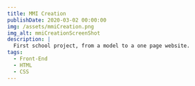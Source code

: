 ```yaml
---
title: MMI Creation
publishDate: 2020-03-02 00:00:00
img: /assets/mmiCreation.png
img_alt: mmiCreationScreenShot
description: |
  First school project, from a model to a one page website.
tags:
  - Front-End
  - HTML
  - CSS
---
```


<!-- ## Level-two heading

> Tell me and I forget. Teach me and I remember. Involve me and I learn.

Lorem ipsum dolor sit amet, <a href="https://astro.build/">Astro</a> makes people happy.

### Level-three heading


### Level-three heading



#### Level-four heading

- We noted this
- And also this other point -->
